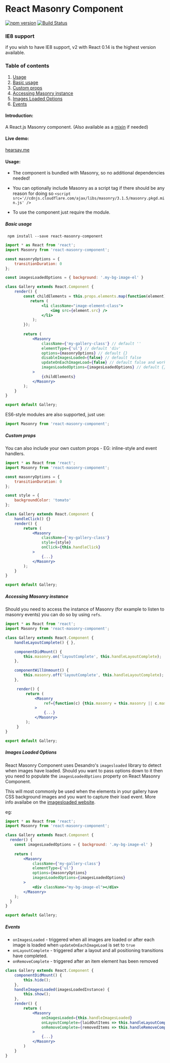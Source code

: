React Masonry Component
=======================

[![npm version](https://badge.fury.io/js/react-masonry-component.svg)](http://badge.fury.io/js/react-masonry-component)
[![Build Status](https://travis-ci.org/eiriklv/react-masonry-component.svg?branch=master)](https://travis-ci.org/eiriklv/react-masonry-component)

### IE8 support
if you wish to have IE8 support, v2 with React 0.14 is the highest version available.

### Table of contents
1. [Usage](#usage)
  1. [Basic usage](#basic-usage)
  2. [Custom props](#custom-props)
  3. [Accessing Masonry instance](#accessing-masonry-instance)
  4. [Images Loaded Options](#images-loaded-options)
  5. [Events](#events)

#### Introduction:
A React.js Masonry component. (Also available as a [mixin](https://github.com/eiriklv/react-masonry-mixin) if needed)

#### Live demo:
[hearsay.me](https://hearsay-frontend.herokuapp.com)

#### Usage:

* The component is bundled with Masonry, so no additional dependencies needed!
* You can optionally include Masonry as a script tag if there should be any reason for doing so
`<script src='//cdnjs.cloudflare.com/ajax/libs/masonry/3.1.5/masonry.pkgd.min.js' />`

* To use the component just require the module.

##### Basic usage
``` npm install --save react-masonry-component```
```jsx
import * as React from 'react';
import Masonry from 'react-masonry-component';

const masonryOptions = {
    transitionDuration: 0
};

const imagesLoadedOptions = { background: '.my-bg-image-el' }

class Gallery extends React.Component {
    render() {
        const childElements = this.props.elements.map(function(element){
           return (
                <li className="image-element-class">
                    <img src={element.src} />
                </li>
            );
        });
    
        return (
            <Masonry
                className={'my-gallery-class'} // default ''
                elementType={'ul'} // default 'div'
                options={masonryOptions} // default {}
                disableImagesLoaded={false} // default false
                updateOnEachImageLoad={false} // default false and works only if disableImagesLoaded is false
                imagesLoadedOptions={imagesLoadedOptions} // default {}
            >
                {childElements}
            </Masonry>
        );
    }
}

export default Gallery;
```

ES6-style modules are also supported, just use:

```js
import Masonry from 'react-masonry-component';
```

##### Custom props
You can also include your own custom props - EG: inline-style and event handlers.

```jsx
import * as React from 'react';
import Masonry from 'react-masonry-component';

const masonryOptions = {
    transitionDuration: 0
};

const style = {
    backgroundColor: 'tomato'
};

class Gallery extends React.Component {
    handleClick() {}
    render() {
        return (
            <Masonry
                className={'my-gallery-class'}
                style={style}
                onClick={this.handleClick}
            >
                {...}
            </Masonry>
        );
    }
}

export default Gallery;
```

##### Accessing Masonry instance
Should you need to access the instance of Masonry (for example to listen to masonry events)
you can do so by using `refs`.

```jsx
import * as React from 'react';
import Masonry from 'react-masonry-component';

class Gallery extends React.Component {
    handleLayoutComplete() { },

    componentDidMount() {
        this.masonry.on('layoutComplete', this.handleLayoutComplete);
    },

    componentWillUnmount() {
        this.masonry.off('layoutComplete', this.handleLayoutComplete);
    },

     render() {
         return (
             <Masonry
                 ref={function(c) {this.masonry = this.masonry || c.masonry;}.bind(this)}
             >
                 {...}
             </Masonry>
         );
     }
}

export default Gallery;
```
 
##### Images Loaded Options
React Masonry Component uses Desandro's `imagesloaded` library to detect when images have loaded. Should you want to pass
options down to it then you need to populate the `imagesLoadedOptions` property on React Masonry Component.

This will most commonly be used when the elements in your gallery have CSS background images and you want to capture their
load event. More info availabe on the [imagesloaded website](https://imagesloaded.desandro.com/#background).

eg:
```jsx
import * as React from 'react';
import Masonry from 'react-masonry-component';

class Gallery extends React.Component {
  render() {
    const imagesLoadedOptions = { background: '.my-bg-image-el' }
    
    return (
        <Masonry
            className={'my-gallery-class'}
            elementType={'ul'}
            options={masonryOptions}
            imagesLoadedOptions={imagesLoadedOptions}
        >
            <div className="my-bg-image-el"></div>
        </Masonry>
    );
  }
}

export default Gallery;
```

##### Events

- `onImagesLoaded` - triggered when all images are loaded or after each image is loaded when `updateOnEachImageLoad` is set to `true`
- `onLayoutComplete` - triggered after a layout and all positioning transitions have completed.
- `onRemoveComplete` - triggered after an item element has been removed

```jsx
class Gallery extends React.Component {
    componentDidMount() {
        this.hide();
    },
    handleImagesLoaded(imagesLoadedInstance) {
        this.show();
    },
    render() {
        return (
            <Masonry
                onImagesLoaded={this.handleImagesLoaded}
                onLayoutComplete={laidOutItems => this.handleLayoutComplete(laidOutItems)}
                onRemoveComplete={removedItems => this.handleRemoveComplete(removedItems)}
            >
                {...}
            </Masonry>
        )
    }
}
```
